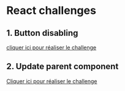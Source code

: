 # React challenges

## 1. Button disabling

[cliquer ici pour réaliser le challenge](https://codepen.io/angelo_jin/pen/YzrazGY)

## 2. Update parent component

[Cliquer ici pour réaliser le challenge](https://codepen.io/angelo_jin/pen/JjrLjOy)
